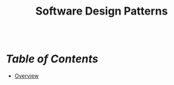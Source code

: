 <h1 align="center">Software Design Patterns</h1>

<br><br>  

# _Table of Contents_

- [Overview](#id01)